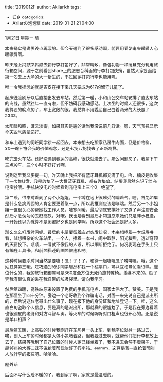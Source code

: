 title: '20190121'
author: Akilarlxh
tags:
  - 归乡
categories:
  - Akilarの泡泡糖
date: 2019-01-21 21:04:00
---
1月21日 星期一 晴

本来确实是说要晚点再写的。但今天遇到了很多感动啊，就要用爱发电来暖暖人心暖暖胃啊。

昨天晚上捣鼓来捣鼓去把行李打包好了，非常精致，像包礼物一样而且充分利用旅行箱空间，源于之前看到share上的肥志百科画的行李打包诀窍，虽然人家是画给第一次去上大学的大一新生的，不过回家打包行李也能用啊。

唯一令我挂念的就是吉皮在接下来几天要成为617的留守儿童了。

起床洗脸刷牙以后直接出发去车站。然后第一暖，小和山公交车站安排了直达东站的专线，虽然往年一直有啦，但不妨碍我感动感动。上次坐的时候人还很多，这次我算走的晚点的了，车上宽敞的很，我总算不用委屈自己曲着两米的大长腿了2333。

太阳很和煦，薄云淡雾，如果其实是霾的话当我没说前几句话。嗯，天气预报显示今天空气质量还行。

和车上遇到的同班同学徐一起回去。本来想去吃那家私房牛肉面，但是价格嘛，30一碗不符合我的价值观念，还是七拐八拐找去了正新鸡排。

吃完去火车站。还好没遇到春运的高峰，很快就进去了。那么问题来了，我是下午三点的车，三个小时不好打发啊。

说到这里我又要提一句，昨天晚上我把所有蓝牙耳机都充满了电。哈，楠皮是收集了一大堆U盘，我是收集了一大堆蓝牙耳机，都有收集癖。结果我居然忘记了给充电宝投喂。手机快没电的时候看到充电宝上三个0，绝望了。

第二暖。进来时看到了两个小姐姐，一个蹲在地上很难受的喘着气。嗯，首先如果是什么急病周围的人肯定要更着急一点，所以我推测应该是哮喘。然后另一个小姐姐一直很关心的帮她找工作人员，嘘寒问暖，最后彻底安排好了又道了声注意安全然后才急匆匆的去赶高铁。对哦，我也是看到最后才知道原来她们只是萍水相逢，一开始还以为就算不是闺蜜好歹也是同学啊。所以这个社会还是好人多。

那么怎么打发时间呢。最后的电量要留着应对突发状况，本来想捧着一本纸质书看，试想嘈杂的火车站里，一个人，捧着一本书，闹中取静，阳光和煦，透过穹顶的天窗投下。啧啧，一看就不像我的人设，所以果断拒绝了。何况我现在手头上只有编程工具书，和前面描述的画面很违和啊。

这种时候要杀时间当然是要嗑！瓜！子！了，和徐一起嗑嗑瓜子唠唠嗑，哦，这个姑且算第三暖，赶巧遇到的徐同学居然和我一个检票口，可以互相帮忙看行李。座位什么的，我的旅行箱御座可是360度全方位无死角旋转座椅。羡慕不来的。瓜子壳我有很认真的丢在我自带的垃圾袋里。请向我学习。

然后第四暖，高铁站原来设置了免费的手机充电点，国家太伟大了。赞美。于是我在那里坐了四十分钟。旁边一个老哥收到个诈骗电话，对面一来先说自己是派出所的，然后说这位老哥出什么事了，现在报下他的身份证和地址登记一下。哇，这么直白的盗取个人信息，要是真的是派出所，那就真的很尴尬了。于是我在旁边看着也很调皮的老哥和对方斗智斗勇，等火车的时候听听对口相声也很开心的。还是说是单口相声？

最后第五暖，上高铁的时候我刚好在车厢另一头上车，到我座位就得一路过去，唉，别人上车的时候都是大包小包堵着路，但我要过去啊，就帮他们把行李都放上去了，结果等我到了自己位置的时候人家已经坐着了，我不进去会够不着架子，于是邻座的大哥二话不说抢着帮我放好了行李箱。emmm，这算是我一直抢着帮别人放行李的报应吧。哈哈哈。

题外话

后面不写什么暖不暖的了，我到家了啊，家就是最温暖的。
